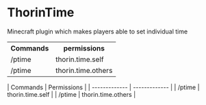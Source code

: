 # ThorinTime
Minecraft plugin which makes players able to set individual time

<table>
  <tr>
    <th>Commands</th><th>permissions</th>
  </tr>
  <tr>
    <td>/ptime <day/night/reset></td><td>thorin.time.self</td>
  </tr>
  <tr>
    <td>/ptime <day/night/reset> <player></td><td>thorin.time.others</td>
  </tr>
 </table>
| Commands  | Permissions |
| ------------- | ------------- |
| /ptime <day/night/reset>  | thorin.time.self  |
| /ptime <day/night/reset> <player>  | thorin.time.others  |
